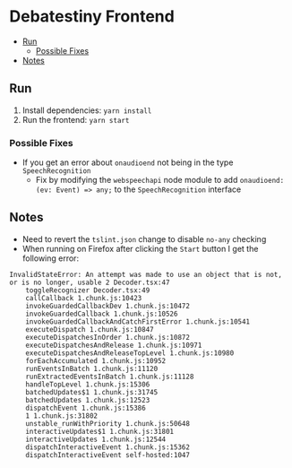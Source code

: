 # Debatestiny Frontend

<!-- TOC depthFrom:2 -->

- [Run](#run)
    - [Possible Fixes](#possible-fixes)
- [Notes](#notes)

<!-- /TOC -->

## Run

1. Install dependencies: `yarn install`
1. Run the frontend: `yarn start`

### Possible Fixes

- If you get an error about `onaudioend` not being in the type `SpeechRecognition`
    - Fix by modifying the `webspeechapi` node module to add `onaudioend: (ev: Event) => any;` to the `SpeechRecognition` interface

## Notes

- Need to revert the `tslint.json` change to disable `no-any` checking
- When running on Firefox after clicking the `Start` button I get the following error:

```text
InvalidStateError: An attempt was made to use an object that is not, or is no longer, usable 2 Decoder.tsx:47
    toggleRecognizer Decoder.tsx:49
    callCallback 1.chunk.js:10423
    invokeGuardedCallbackDev 1.chunk.js:10472
    invokeGuardedCallback 1.chunk.js:10526
    invokeGuardedCallbackAndCatchFirstError 1.chunk.js:10541
    executeDispatch 1.chunk.js:10847
    executeDispatchesInOrder 1.chunk.js:10872
    executeDispatchesAndRelease 1.chunk.js:10971
    executeDispatchesAndReleaseTopLevel 1.chunk.js:10980
    forEachAccumulated 1.chunk.js:10952
    runEventsInBatch 1.chunk.js:11120
    runExtractedEventsInBatch 1.chunk.js:11128
    handleTopLevel 1.chunk.js:15306
    batchedUpdates$1 1.chunk.js:31745
    batchedUpdates 1.chunk.js:12523
    dispatchEvent 1.chunk.js:15386
    1 1.chunk.js:31802
    unstable_runWithPriority 1.chunk.js:50648
    interactiveUpdates$1 1.chunk.js:31801
    interactiveUpdates 1.chunk.js:12544
    dispatchInteractiveEvent 1.chunk.js:15362
    dispatchInteractiveEvent self-hosted:1047
```
